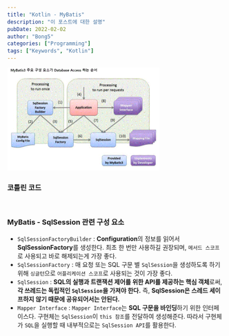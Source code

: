 ```yaml
---
title: "Kotlin - MyBatis"
description: "이 포스트에 대한 설명"
pubDate: 2022-02-02
author: "Bong5"
categories: ["Programming"]
tags: ["Keywords", "Kotlin"]
---
```



<img src="/assets/img/kotlin/img3.GIF" width="70%" height="auto" >

<br>

### 코틀린 코드

<script src="https://gist.github.com/BongHoLee/802f468d0777891a5de094ef2e169462.js"></script>

<br>

### MyBatis - SqlSession 관련 구성 요소

- `SqlSessionFactoryBuilder` : **Configuration**의 정보를 읽어서 **SqlSessionFactory**를 생성한다. 최초 한 번만 사용하길 권장되며, `메서드 스코프`로 사용되고 바로 해제되는게 가장 좋다.
- `SqlSessionFactory` : 매 요청 또는 SQL 구문 별 `SqlSession`을 생성하도록 하기 위해 `싱글턴`으로 `어플리케이션 스코프`로 사용되는 것이 가장 좋다.
- `SqlSession` : **SQL의 실행과 트랜잭션 제어를 위한 API를 제공하는 핵심 객체**로써, **각 쓰레드는 독립적인 `SqlSession`을 가져야 한다.** 즉, **SqlSession은 스레드 세이프하지 않기 때문에 공유되어서는 안된다.**
- `Mapper Interface` : `Mapper Interface`는 **SQL 구문을 바인딩**하기 위한 인터페이스다. 구현체는 `SqlSession`이 `this 참조`를 전달하여 생성해준다. 따라서 구현체가 `SQL`을 실행할 때 내부적으로는 `SqlSession API`를 활용한다.
